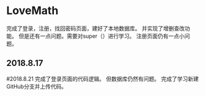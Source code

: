 # LoveMath
完成了登录，注册，找回密码页面，建好了本地数据库。
并实现了增删查改功能。
但是还有一点问题。需要对super（）进行学习。
注册页面仍有一点小问题。
##  2018.8.17

#2018.8.21
完成了登录页面的代码逻辑。
但数据库仍然有问题。
完成了学习新建GitHub分支并上传代码。
